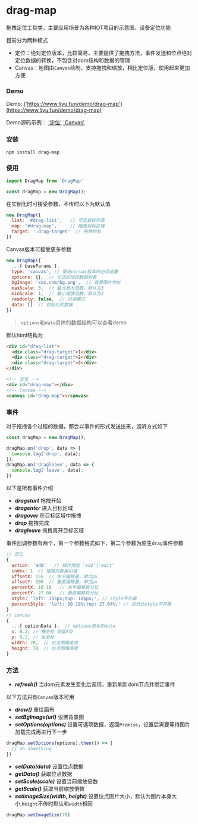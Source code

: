 # drag-map

拖拽定位工具类，主要应用场景为各种IOT项目的示意图，设备定位功能

目前分为两种模式

- 定位：绝对定位版本，比较简易，主要提供了拖拽方法，事件发送和位点绝对定位数据的转换，不包含对dom结构和数据的管理
- Canvas：地图由`Canvas`绘制，支持拖拽和缩放，相比定位版，使用起来更加方便


### Demo
Demo: ['https://www.liyu.fun/demo/drag-map'](https://www.liyu.fun/demo/drag-map)

Demo源码示例： ['定位'](https://github.com/gitliyu/drag-map/blob/master/demo/src/views/Position.vue) ['Canvas'](https://github.com/gitliyu/drag-map/blob/master/demo/src/views/Canvas.vue)

### 安装
```
npm install drag-map
```

### 使用
```javascript
import DragMap from 'DragMap'

const dragMap = new DragMap();
```
在实例化时可接受参数，不传时以下为默认值
```javascript
new DragMap({
  list: '#drag-list',   // 可选目标列表
  map: '#drag-map',     // 拖拽目标区域
  target: '.drag-target'  // 拖拽目标
})
```
Canvas版本可接受更多参数
```javascript
new DragMap({
  ...{ baseParams },
  type: 'canvas', // 使用canvas版本时必须设置
  options: {},  // 可选区域的数据列表
  bgImage: 'xxx.com/bg.png',  // 背景图片地址
  maxScale: 3,  // 最大放大倍数，默认为3
  minScale: 1,  // 最小缩放倍数，默认为1
  readonly: false,  // 只读模式
  data: []  // 初始化的数据
})
```
> `options`和`data`具体的数据结构可以查看demo

默认html结构为
```html
<div id="drag-list">
  <div class="drag-target">1</div>
  <div class="drag-target">2</div>
  <div class="drag-target">3</div>
</div>

<!-- 定位 -->
<div id="drag-map"></div>
<!-- Canvas -->
<canvas id="drag-map"></canvas>
```

### 事件
对于拖拽各个过程的数据，都会以事件的形式发送出来，监听方式如下
```javascript
const dragMap = new DragMap();

dragMap.on('drop', data => {
  console.log('drop', data);
});
dragMap.on('dragleave', data => {
  console.log('leave', data);
})
```
以下是所有事件介绍

- ***dragstart*** 拖拽开始
- ***dragenter*** 进入目标区域
- ***dragover*** 在目标区域中拖拽
- ***drop*** 拖拽完成
- ***dragleave*** 拖拽离开目标区域

事件回调参数有两个，第一个参数格式如下，第二个参数为原生`drag`事件参数
```javascript
// 定位
{
  action: 'add'   // 操作类型 'add'|'edit'
  index: 1  // 拖拽对象索引值
  offsetX: 155  // 水平偏移量，单位px
  offsetY: 106  // 垂直偏移量，单位px
  percentX: 10.18   // 水平偏移百分比
  percentY: 27.04   // 垂直偏移百分比
  style: 'left: 155px;top: 106px;', // style字符串
  percentStyle: 'left: 10.18%;top: 27.04%;' // 百分比style字符串
}
// canvas
{
  ...{ optionData },  // options原本的data
  x: 0.2, // 横坐标 保留4位
  y: 0.3, // 纵坐标
  width: 70,  // 位点图像宽度
  height: 70  // 位点图像高度
}
```

### 方法
- ***refresh()*** 当dom元素发生变化后调用，重新刷新dom节点并绑定事件

以下方法只有`Canvas`版本可用
- ***draw()*** 重绘画布
- ***setBgImage(url)*** 设置背景图
- ***setOptions(options)*** 设置可选项数据，返回`Promise`，设置后需要等待图片加载完成再进行下一步
```javascript
dragMap.setOptions(options).then(() => {
  // do something
})
```
- ***setData(data)*** 设置位点数据
- ***getData()*** 获取位点数据
- ***setScale(scale)*** 设置当前缩放倍数
- ***getScale()*** 获取当前缩放倍数
- ***setImageSize(width, height)*** 设置位点图片大小，默认为图片本身大小,`height`不传时默认和`width`相同
```javascript
dragMap.setImageSize(70)
```

